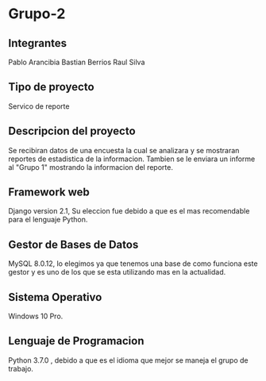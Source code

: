 # Grupo-2

## Integrantes
  Pablo Arancibia
  Bastian Berrios
  Raul Silva
  
## Tipo de proyecto
  Servico de reporte
  
## Descripcion del proyecto
  Se recibiran datos de una encuesta la cual se analizara y se mostraran reportes de estadistica de la informacion. Tambien se le enviara un informe al "Grupo 1" mostrando la informacion del reporte.
  
## Framework web
  Django version 2.1, Su eleccion fue debido a que es el mas recomendable para el lenguaje Python.
  
## Gestor de Bases de Datos
  MySQL 8.0.12, lo elegimos ya que tenemos una base de como funciona este gestor y es uno de los que se esta utilizando mas en la actualidad.
  
## Sistema Operativo
  Windows 10 Pro.
  
## Lenguaje de Programacion
  Python 3.7.0 , debido a que es el idioma que mejor se maneja el grupo de trabajo.
  
